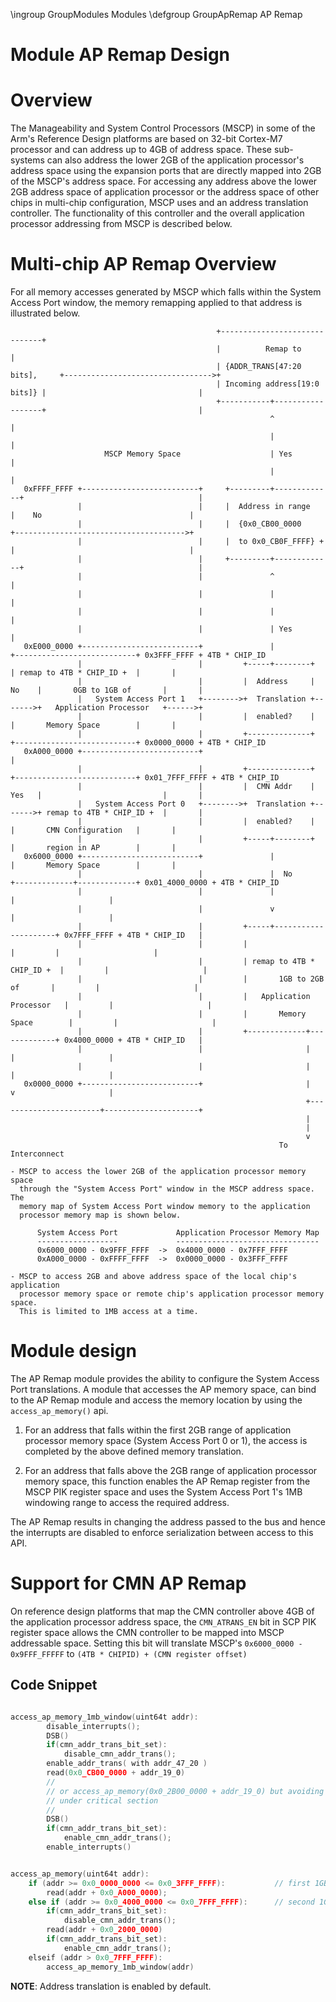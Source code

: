 \ingroup GroupModules Modules
\defgroup GroupApRemap AP Remap

Module AP Remap Design
======================

# Overview

The Manageability and System Control Processors (MSCP) in some of the Arm's
Reference Design platforms are based on 32-bit Cortex-M7 processor and can
address up to 4GB of address space. These sub-systems can also address the lower
2GB of the application processor's address space using the expansion ports that
are directly mapped into 2GB of the MSCP's address space. For accessing any
address above the lower 2GB address space of application processor or the
address space of other chips in multi-chip configuration, MSCP uses and an
address translation controller. The functionality of this controller and the
overall application processor addressing from MSCP is described below.

# Multi-chip AP Remap Overview

For all memory accesses generated by MSCP which falls within the System Access
Port window, the memory remapping applied to that address is illustrated below.

```
                                              +------------------------------+
                                              |          Remap to            |
                                              | {ADDR_TRANS[47:20 bits],     +--------------------------------->+
                                              | Incoming address[19:0 bits]} |                                  |
                                              +-----------+------------------+                                  |
                                                          ^                                                     |
                                                          |                                                     |
                     MSCP Memory Space                    | Yes                                                 |
                                                          |                                                     |
   0xFFFF_FFFF +--------------------------+     +---------+-------------+                                       |
               |                          |     |  Address in range     |    No                                 |
               |                          |     |  {0x0_CB00_0000       +-------------------------------------->+
               |                          |     |  to 0x0_CB0F_FFFF} +  |                                       |
               |                          |     +---------+-------------+                                       |
               |                          |               ^                                                     |
               |                          |               |                                                     |
               |                          |               |                                                     |
               |                          |               | Yes                                                 |
   0xE000_0000 +--------------------------+               |                 +---------------------------+ 0x3FFF_FFFF + 4TB * CHIP_ID
               |                          |         +-----+--------+        | remap to 4TB * CHIP_ID +  |       |
               |                          |         |  Address     |  No    |       0GB to 1GB of       |       |
               |   System Access Port 1   +-------->+  Translation +------->+   Application Processor   +------>+
               |                          |         |  enabled?    |        |       Memory Space        |       |
               |                          |         +--------------+        +---------------------------+ 0x0000_0000 + 4TB * CHIP_ID
   0xA000_0000 +--------------------------+                                                                     |
               |                          |         +--------------+        +---------------------------+ 0x01_7FFF_FFFF + 4TB * CHIP_ID
               |                          |         |  CMN Addr    |  Yes   |                           |       |
               |   System Access Port 0   +-------->+  Translation +------->+ remap to 4TB * CHIP_ID +  |       |
               |                          |         |  enabled?    |        |       CMN Configuration   |       |
               |                          |         +-----+--------+        |       region in AP        |       |
   0x6000_0000 +--------------------------+               |                 |       Memory Space        |       |
               |                          |               |  No             +-------------+-------------+ 0x01_4000_0000 + 4TB * CHIP_ID
               |                          |               |                               |                     |
               |                          |               v                               |                     |
               |                          |         +-----+---------------------+ 0x7FFF_FFFF + 4TB * CHIP_ID   |
               |                          |         |                           |         |                     |
               |                          |         | remap to 4TB * CHIP_ID +  |         |                     |
               |                          |         |       1GB to 2GB of       |         |                     |
               |                          |         |   Application Processor   |         |                     |
               |                          |         |       Memory Space        |         |                     |
               |                          |         +-------------+-------------+ 0x4000_0000 + 4TB * CHIP_ID   |
               |                          |                       |                       |                     |
               |                          |                       |                       |                     |
   0x0000_0000 +--------------------------+                       |                       v                     |
                                                                  +-----------------------+---------------------+
                                                                  |
                                                                  |
                                                                  v
                                                            To Interconnect
```

    - MSCP to access the lower 2GB of the application processor memory space
      through the "System Access Port" window in the MSCP address space. The
      memory map of System Access Port window memory to the application
      processor memory map is shown below.

          System Access Port             Application Processor Memory Map
          ------------------             --------------------------------
          0x6000_0000 - 0x9FFF_FFFF  ->  0x4000_0000 - 0x7FFF_FFFF
          0xA000_0000 - 0xFFFF_FFFF  ->  0x0000_0000 - 0x3FFF_FFFF

    - MSCP to access 2GB and above address space of the local chip's application
      processor memory space or remote chip's application processor memory space.
      This is limited to 1MB access at a time.

# Module design

The AP Remap module provides the ability to configure the System Access Port
translations. A module that accesses the AP memory space, can bind to the AP
Remap module and access the memory location by using the `access_ap_memory()`
api.

1. For an address that falls within the first 2GB range of application processor
   memory space (System Access Port 0 or 1), the access is completed by the
   above defined memory translation.

2. For an address that falls above the 2GB range of application processor memory
   space, this function enables the AP Remap register from the MSCP PIK register
   space and uses the System Access Port 1's 1MB windowing range to access the
   required address.

The AP Remap results in changing the address passed to the bus and hence the
interrupts are disabled to enforce serialization between access to this API.

# Support for CMN AP Remap

On reference design platforms that map the CMN controller above 4GB of the
application processor address space, the `CMN_ATRANS_EN` bit in SCP PIK register
space allows the CMN controller to be mapped into MSCP addressable space.
Setting this bit will translate MSCP's `0x6000_0000 - 0x9FFF_FFFFF` to
`(4TB * CHIPID) + (CMN register offset)`

## Code Snippet

```c

access_ap_memory_1mb_window(uint64t addr):
        disable_interrupts();
        DSB()
        if(cmn_addr_trans_bit_set):
            disable_cmn_addr_trans();
        enable_addr_trans( with addr_47_20 )
        read(0x0_CB00_0000 + addr_19_0)
        //
        // or access_ap_memory(0x0_2B00_0000 + addr_19_0) but avoiding recursion
        // under critical section
        //
        DSB()
        if(cmn_addr_trans_bit_set):
            enable_cmn_addr_trans();
        enable_interrupts()


access_ap_memory(uint64t addr):
    if (addr >= 0x0_0000_0000 <= 0x0_3FFF_FFFF):           // first 1GB block
        read(addr + 0x0_A000_0000);
    else if (addr >= 0x0_4000_0000 <= 0x0_7FFF_FFFF):      // second 1GB block
        if(cmn_addr_trans_bit_set):
            disable_cmn_addr_trans();
        read(addr + 0x0_2000_0000)
        if(cmn_addr_trans_bit_set):
            enable_cmn_addr_trans();
    elseif (addr > 0x0_7FFF_FFFF):
        access_ap_memory_1mb_window(addr)
```

**NOTE**: Address translation is enabled by default.


